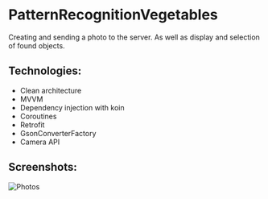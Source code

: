 # PatternRecognitionVegetables
Creating and sending a photo to the server. As well as display and selection of found objects.

## Technologies:
* Clean architecture
* MVVM
* Dependency injection with koin
* Coroutines
* Retrofit
* GsonConverterFactory
* Camera API

## Screenshots:
![Photos](http://imagehost.cc/images/2018/11/30/Photos.png)
